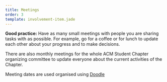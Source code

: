 ```yaml
---
title: Meetings
order: 3
template: involvement-item.jade
---
```


**Good practice:** Have as many small meetings with people you are sharing tasks with as possible.
For example, go for a coffee or for lunch to update each other about your progress and to make decisions.

There are also monthly meetings for the whole ACM Student Chapter organizing committee to update everyone about the current activities of the Chapter.

Meeting dates are used organised using [Doodle](https://doodle.com/)
